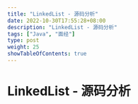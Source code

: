 ```yaml
---
title: "LinkedList - 源码分析"
date: 2022-10-30T17:55:28+08:00
description: "LinkedList - 源码分析"
tags: ["Java", "面经"]
type: post
weight: 25
showTableOfContents: true
---
```


# LinkedList - 源码分析